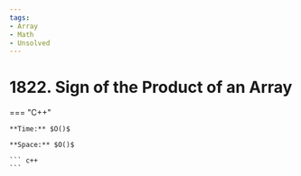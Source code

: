 ```yaml
---
tags:
- Array
- Math
- Unsolved
---
```



# 1822. Sign of the Product of an Array

=== "C++"

    **Time:** $O()$

    **Space:** $O()$

    ``` c++
    ```